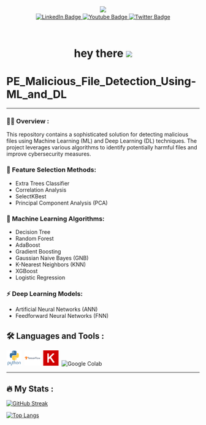 <div id="header" align="center">
  <img src="https://media.giphy.com/media/M9gbBd9nbDrOTu1Mqx/giphy.gif" width="100"/>
</div>

<div id="badges" align="center">
  <a href="your-linkedin-URL">
    <img src="https://img.shields.io/badge/LinkedIn-blue?style=for-the-badge&logo=linkedin&logoColor=white" alt="LinkedIn Badge"/>
  </a>
  <a href="your-youtube-URL">
    <img src="https://img.shields.io/badge/YouTube-red?style=for-the-badge&logo=youtube&logoColor=white" alt="Youtube Badge"/>
  </a>
  <a href="your-twitter-URL">
    <img src="https://img.shields.io/badge/Twitter-blue?style=for-the-badge&logo=twitter&logoColor=white" alt="Twitter Badge"/>
  </a>
</div>

<p align="center">
  <img src="https://komarev.com/ghpvc/?username=SuyashUtekar&style=flat-square&color=blue" alt=""/>
</p>

<h1 align="center">
  hey there
  <img src="https://media.giphy.com/media/hvRJCLFzcasrR4ia7z/giphy.gif" width="30px"/>
</h1>

# PE_Malicious_File_Detection_Using-ML_and_DL

---

### :man_technologist: Overview :
This repository contains a sophisticated solution for detecting malicious files using Machine Learning (ML) and Deep Learning (DL) techniques. The project leverages various algorithms to identify potentially harmful files and improve cybersecurity measures.

### :telescope: Feature Selection Methods:

-  Extra Trees Classifier
- Correlation Analysis
- SelectKBest
- Principal Component Analysis (PCA)

### :seedling: Machine Learning Algorithms:

- Decision Tree
- Random Forest
- AdaBoost
- Gradient Boosting
- Gaussian Naive Bayes (GNB)
- K-Nearest Neighbors (KNN)
- XGBoost
- Logistic Regression

### :zap: Deep Learning Models:

- Artificial Neural Networks (ANN)
- Feedforward Neural Networks (FNN)

## :hammer_and_wrench: Languages and Tools :
<div>
  <img src="https://github.com/devicons/devicon/blob/master/icons/python/python-original-wordmark.svg" title="Python" alt="Python" width="40" height="40"/>&nbsp;
  <img src="https://github.com/devicons/devicon/blob/master/icons/tensorflow/tensorflow-original-wordmark.svg" title="TensorFlow" alt="TensorFlow" width="40" height="40"/>&nbsp;
  <img src="https://github.com/devicons/devicon/blob/master/icons/keras/keras-original.svg" title="Keras" alt="Keras" width="40" height="40"/>&nbsp;
  <img src="https://upload.wikimedia.org/wikipedia/commons/d/d0/Google_Colaboratory_SVG_Logo.svg" title="Google Colab" alt="Google Colab" width="40" height="40"/>&nbsp;
</div>

---

## :fire: My Stats :
[![GitHub Streak](http://github-readme-streak-stats.herokuapp.com?user=SuyashUtekar&theme=dark&background=000000)](https://git.io/streak-stats)

[![Top Langs](https://github-readme-stats.vercel.app/api/top-langs/?username=SuyashUtekar&layout=compact&theme=vision-friendly-dark)](https://github.com/anuraghazra/github-readme-stats)
